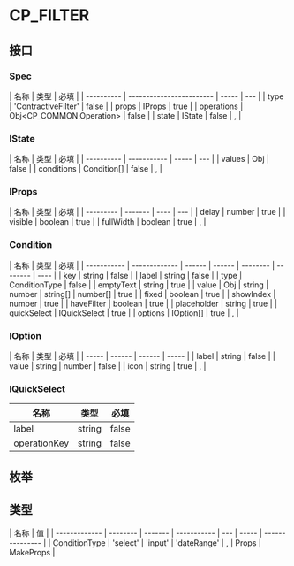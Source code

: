 # CP_FILTER

## 接口

### Spec

| 名称       | 类型                     | 必填  |
| ---------- | ------------------------ | ----- | --- |
| type       | 'ContractiveFilter'      | false |
| props      | IProps                   | true  |
| operations | Obj<CP_COMMON.Operation> | false |
| state      | IState                   | false | ,   |

### IState

| 名称       | 类型        | 必填  |
| ---------- | ----------- | ----- | --- |
| values     | Obj         | false |
| conditions | Condition[] | false | ,   |

### IProps

| 名称      | 类型    | 必填 |
| --------- | ------- | ---- | --- |
| delay     | number  | true |
| visible   | boolean | true |
| fullWidth | boolean | true | ,   |

### Condition

| 名称        | 类型          | 必填   |
| ----------- | ------------- | ------ | ------ | -------- | -------- | ---- |
| key         | string        | false  |
| label       | string        | false  |
| type        | ConditionType | false  |
| emptyText   | string        | true   |
| value       | Obj           | string | number | string[] | number[] | true |
| fixed       | boolean       | true   |
| showIndex   | number        | true   |
| haveFilter  | boolean       | true   |
| placeholder | string        | true   |
| quickSelect | IQuickSelect  | true   |
| options     | IOption[]     | true   | ,      |

### IOption

| 名称  | 类型   | 必填   |
| ----- | ------ | ------ | ----- |
| label | string | false  |
| value | string | number | false |
| icon  | string | true   | ,     |

### IQuickSelect

| 名称         | 类型   | 必填  |
| ------------ | ------ | ----- |
| label        | string | false |
| operationKey | string | false |

## 枚举

## 类型

| 名称          | 值       |
| ------------- | -------- | ------- | ----------- | --- | ----- | --------------- |
| ConditionType | 'select' | 'input' | 'dateRange' | ,   | Props | MakeProps<Spec> |
